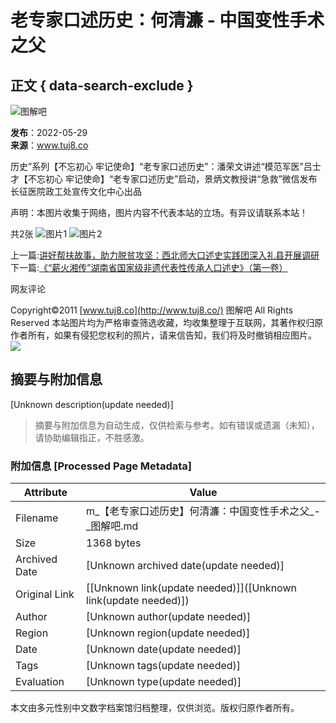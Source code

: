 # 老专家口述历史：何清濂 - 中国变性手术之父

## 正文 { data-search-exclude }


![图解吧](/images/logo_.gif)

**发布**：2022-05-29  
**来源**：www.tuj8.co  

历史”系列【不忘初心 牢记使命】“老专家口述历史”：潘荣文讲述“模范军医”吕士才【不忘初心 牢记使命】“老专家口述历史”启动，景炳文教授讲“急救”微信发布长征医院政工处宣传文化中心出品

声明：本图片收集于网络，图片内容不代表本站的立场。有异议请联系本站！

共2张 ![图片1](https://simgs.tuj8.net/thumbnail/2021/2021111113/11930.jpg) ![图片2](https://simgs.tuj8.net/thumbnail/2021/2021111113/13436.jpg)

上一篇:[讲好帮扶故事，助力脱贫攻坚：西北师大口述史实践团深入礼县开展调研](http://www.tuj8.co/html/202205/111224.htm)  
下一篇:[《“薪火湘传”湖南省国家级非遗代表性传承人口述史》（第一卷）](http://www.tuj8.co/html/202205/111222.htm)

网友评论

Copyright©2011 [www.tuj8.co](http://www.tuj8.co/) 图解吧 All Rights Reserved 本站图片均为严格审查筛选收藏，均收集整理于互联网，其著作权归原作者所有，如果有侵犯您权利的照片，请来信告知，我们将及时撤销相应图片。 ![](/images/mail.gif)
<!-- tcd_original_link https://m.tuj8.net/html/202205/111223_1.htm -->


## 摘要与附加信息

<!-- tcd_abstract -->
[Unknown description(update needed)]
<!-- tcd_abstract_end -->

> 摘要与附加信息为自动生成，仅供检索与参考。如有错误或遗漏（未知），请协助编辑指正，不胜感激。

### 附加信息 [Processed Page Metadata]

| Attribute       | Value                                  |
|-----------------|----------------------------------------|
| Filename        | m_【老专家口述历史】何清濂：中国变性手术之父_-_图解吧.md                             |
| Size            | 1368 bytes                           |
| Archived Date   | [Unknown archived date(update needed)]                             |
| Original Link   | [[Unknown link(update needed)]]([Unknown link(update needed)])                       |
| Author          | [Unknown author(update needed)]                               |
| Region          | [Unknown region(update needed)]                               |
| Date            | [Unknown date(update needed)]                                 |
| Tags            | [Unknown tags(update needed)]                                 |
| Evaluation            | [Unknown type(update needed)]                                 |
<!-- tcd_table_end -->

本文由多元性别中文数字档案馆归档整理，仅供浏览。版权归原作者所有。
